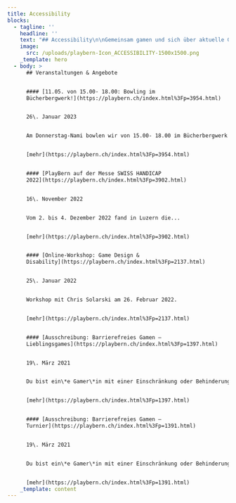 ```yaml
---
title: Accessibility
blocks:
  - tagline: ''
    headline: ''
    text: "## Accessibility\n\nGemeinsam gamen und sich über aktuelle Games austauschen schafft Gemeinschaft.\_PlayBern\_setzt sich seit Beginn für einen möglichst barrierefreien Zugang zu Games ein. Wir fördern zudem den Austausch zwischen Gamer:innen mit einer Behinderung und Game-Entwickler:innen.\n"
    image:
      src: /uploads/playbern-Icon_ACCESSIBILITY-1500x1500.png
    _template: hero
  - body: >
      ## Veranstaltungen & Angebote


      #### [11.05. von 15.00- 18.00: Bowling im
      Bücherbergwerk!](https://playbern.ch/index.html%3Fp=3954.html)


      26\. Januar 2023


      Am Donnerstag-Nami bowlen wir von 15.00- 18.00 im Bücherbergwerk auf...


      [mehr](https://playbern.ch/index.html%3Fp=3954.html)


      #### [PlayBern auf der Messe SWISS HANDICAP
      2022](https://playbern.ch/index.html%3Fp=3902.html)


      16\. November 2022


      Vom 2. bis 4. Dezember 2022 fand in Luzern die...


      [mehr](https://playbern.ch/index.html%3Fp=3902.html)


      #### [Online-Workshop: Game Design &
      Disability](https://playbern.ch/index.html%3Fp=2137.html)


      25\. Januar 2022


      Workshop mit Chris Solarski am 26. Februar 2022.


      [mehr](https://playbern.ch/index.html%3Fp=2137.html)


      #### [Ausschreibung: Barrierefreies Gamen –
      Lieblingsgames](https://playbern.ch/index.html%3Fp=1397.html)


      19\. März 2021


      Du bist ein\*e Gamer\*in mit einer Einschränkung oder Behinderung und...


      [mehr](https://playbern.ch/index.html%3Fp=1397.html)


      #### [Ausschreibung: Barrierefreies Gamen –
      Turnier](https://playbern.ch/index.html%3Fp=1391.html)


      19\. März 2021


      Du bist ein\*e Gamer\*in mit einer Einschränkung oder Behinderung und...


      [mehr](https://playbern.ch/index.html%3Fp=1391.html)
    _template: content
---
```





